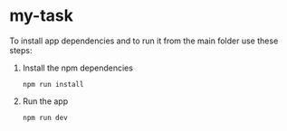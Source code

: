 # my-task

To install app dependencies and to run it from the main folder use these steps:
1. Install the npm dependencies

    `npm run install`
  
3. Run the app

    `npm run dev`
